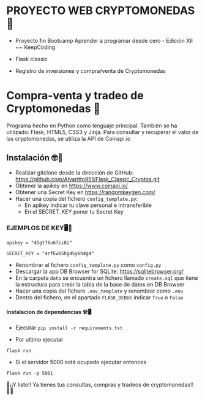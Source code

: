 # PROYECTO WEB CRYPTOMONEDAS 👛
- Proyecto fin Bootcamp Aprender a programar desde cero - Edición XII ~~ KeepCoding

- Flask classic

- Registro de inversiones y compra/venta de Cryptomonedas

# Compra-venta y tradeo de Cryptomonedas 💱

Programa hecho en Python como lenguaje principal. También se ha utilizado: Flask, HTML5, CSS3 y Jinja.
Para consultar y recuperar el valor de las cryptomonedas, se utiliza la API de Coinapi.io

## Instalación 🤓💬

- Realizar gitclone desde la dirección de GitHub: https://github.com/Alvaritto951/Flask_Classic_Cryptos.git
- Obtener la apikey en https://www.coinapi.io/ 
- Obtener una Secret Key en https://randomkeygen.com/ 
- Hacer una copia del fichero `config_template.py`:
    - En apikey indicar tu clave personal e intransferible
    - En el SECRET_KEY poner tu Secret Key

### EJEMPLOS DE KEY🖥️🔐
```
apikey = "45gt76u67ii8i"

SECRET_KEY = "4rfEw65hg45y6h4g4"
```

- Renombrar al fichero `config_template.py` como `config.py`
- Descargar la app DB Browser for SQLite: https://sqlitebrowser.org/
- En la carpeta `data` se encuentra un fichero llamado `create.sql` que tiene la estructura para crear la tabla de la base de datos en  DB Browser
- Hacer una copia del fichero `.env_template` y renombrar como `.env`
- Dentro del fichero, en el apartado `FLASK_DEBUG` indicar `True` o `False`

#### Instalacion de dependencias 🛠️🖥️

- Ejecutar `pip install -r requirements.txt`

- Por ultimo ejecutar

```
flask run
```
- Si el servidor 5000 está ocupado ejecutar entonces
```
flask run -p 5001
```

💱¡¡Y listo!! Ya tienes tus consultas, compras y tradeos de cryptomonedas!! 💱🔚
